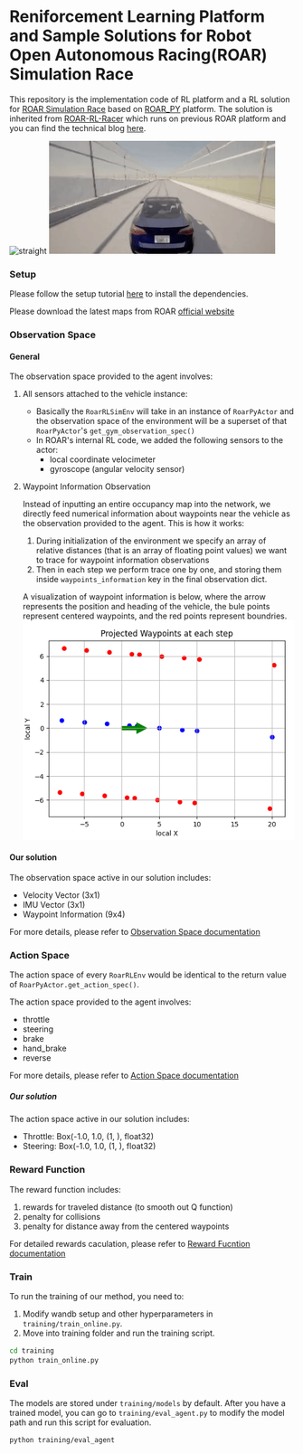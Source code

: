 # Reniforcement Learning Platform and Sample Solutions for Robot Open Autonomous Racing(ROAR) Simulation Race

This repository is the implementation code of RL platform and a RL solution for [ROAR Simulation Race](https://roar.berkeley.edu/simulation-racing/) based on [ROAR_PY](https://github.com/augcog/ROAR_PY) platform. The solution is inherited from [ROAR-RL-Racer](https://github.com/amansrf/ROAR-RL-Racer) which runs on previous ROAR platform and you can find the technical blog [here](https://roar.berkeley.edu/roar-end-to-end-reinforcement-learning/).

![straight](https://github.com/augcog/ROAR_PY_RL/blob/main/straight.gif)
![turning](https://github.com/augcog/ROAR_PY_RL/blob/main/turning.gif)

### Setup
Please follow the setup tutorial [here](https://roar.gitbook.io/roar_py_rl-documentation/installation) to install the dependencies.

Please download the latest maps from ROAR [official website](https://roar.berkeley.edu/berkeley-major-map/)

### Observation Space
#### General
The observation space provided to the agent involves:
1. All sensors attached to the vehicle instance:
    - Basically the `RoarRLSimEnv` will take in an instance of `RoarPyActor` and the observation space of the environment will be a superset of that `RoarPyActor`'s `get_gym_observation_spec()`
    - In ROAR's internal RL code, we added the following sensors to the actor:
        - local coordinate velocimeter
        - gyroscope (angular velocity sensor)

2. Waypoint Information Observation

    Instead of inputting an entire occupancy map into the network, we directly feed numerical information about waypoints near the vehicle as the observation provided to the agent. This is how it works:
    1. During initialization of the environment we specify an array of relative distances (that is an array of floating point values) we want to trace for waypoint information observations
    2. Then in each step we perform trace one by one, and storing them inside `waypoints_information` key in the final observation dict.

    A visualization of waypoint information is below, where the arrow represents the position and heading of the vehicle, the bule points represent centered waypoints, and the red points represent boundries. 
    ![visualization of waypoint information](https://github.com/augcog/ROAR_PY_RL/blob/main/visual.png)

#### Our solution
The observation space active in our solution includes:
- Velocity Vector (3x1)
- IMU Vector (3x1)
- Waypoint Information (9x4)

For more details, please refer to [Observation Space documentation](https://roar.gitbook.io/roar_py_rl-documentation/environment-details/sim-environments/observation-space)

### Action Space
The action space of every `RoarRLEnv` would be identical to the return value of `RoarPyActor.get_action_spec()`. 

The action space provided to the agent involves:
- throttle
- steering
- brake
- hand_brake
- reverse

For more details, please refer to [Action Space documentation](https://roar.gitbook.io/roar_py_rl-documentation/environment-details/action-space)

##### Our solution
The action space active in our solution includes:
- Throttle: Box(-1.0, 1.0, (1, ), float32)
- Steering: Box(-1.0, 1.0, (1, ), float32)

### Reward Function

The reward function includes:
1. rewards for traveled distance (to smooth out Q function)
2. penalty for collisions
3. penalty for distance away from the centered waypoints

For detailed rewards caculation, please refer to [Reward Fucntion documentation](https://roar.gitbook.io/roar_py_rl-documentation/environment-details)

### Train
To run the training of our method, you need to:
1. Modify wandb setup and other hyperparameters in `training/train_online.py`.
2. Move into training folder and run the training script.
```bash
cd training
python train_online.py
```

### Eval
The models are stored under `training/models` by default. After you have a trained model, you can go to `training/eval_agent.py` to modify the model path and run this script for evaluation. 
```bash
python training/eval_agent
```
